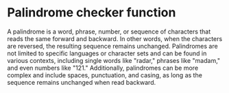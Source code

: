 # Palindrome checker function

<p>
A palindrome is a word, phrase, number, or sequence of characters that reads the same forward and backward. In other words, when the characters are reversed, the resulting sequence remains unchanged. Palindromes are not limited to specific languages or character sets and can be found in various contexts, including single words like "radar," phrases like "madam," and even numbers like "121." Additionally, palindromes can be more complex and include spaces, punctuation, and casing, as long as the sequence remains unchanged when read backward.
</p>